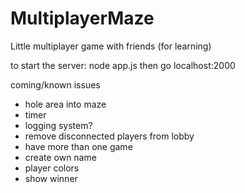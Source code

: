 # MultiplayerMaze
Little multiplayer game with friends (for learning)


to start the server:
node app.js
then go localhost:2000

coming/known issues
- hole area into maze
- timer
- logging system?
- remove disconnected players from lobby
- have more than one game
- create own name
- player colors
- show winner